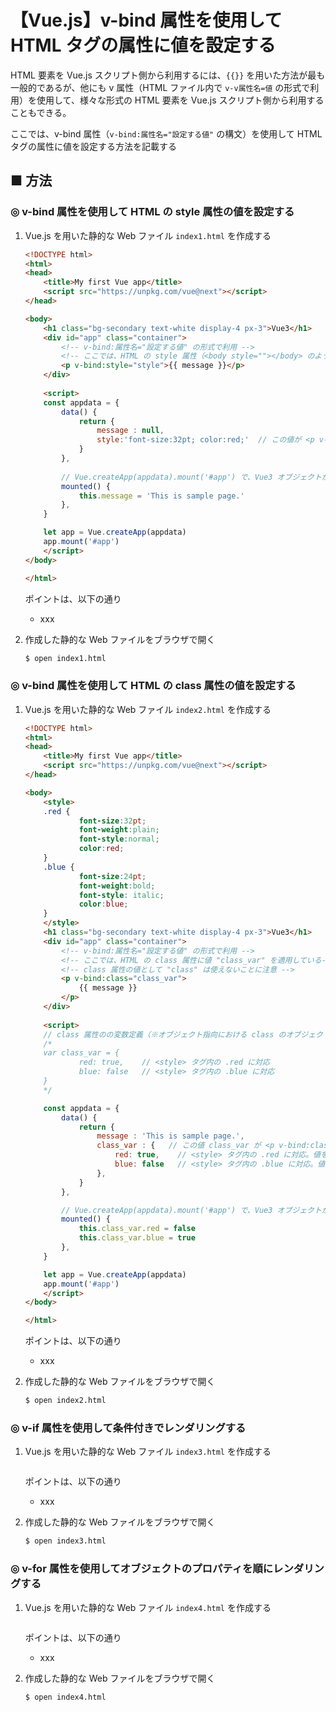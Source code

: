 # 【Vue.js】v-bind 属性を使用して HTML タグの属性に値を設定する

HTML 要素を Vue.js スクリプト側から利用するには、`{{}}` を用いた方法が最も一般的であるが、他にも v 属性（HTML ファイル内で `v-v属性名=値` の形式で利用）を使用して、様々な形式の HTML 要素を Vue.js スクリプト側から利用することもできる。

ここでは、v-bind 属性（`v-bind:属性名="設定する値"` の構文）を使用して HTML タグの属性に値を設定する方法を記載する

## ■ 方法

### ◎ v-bind 属性を使用して HTML の style 属性の値を設定する

1. Vue.js を用いた静的な Web ファイル `index1.html` を作成する
	```html
	<!DOCTYPE html>
	<html>
	<head>
		<title>My first Vue app</title>
		<script src="https://unpkg.com/vue@next"></script>
	</head>

	<body>
		<h1 class="bg-secondary text-white display-4 px-3">Vue3</h1>
		<div id="app" class="container">
			<!-- v-bind:属性名="設定する値" の形式で利用 -->
			<!-- ここでは、HTML の style 属性（<body style=""></body> のようにタグ内で使用される）に値 "style" を適用している-->
			<p v-bind:style="style">{{ message }}</p>
		</div>
		
		<script>
		const appdata = {
			data() {
				return {
					message : null,
					style:'font-size:32pt; color:red;'	// この値が <p v-bind:style="style"> で定義した　style 属性の値 "style" に置き換えられる
				}
			},
			
			// Vue.createApp(appdata).mount('#app') で、Vue3 オブジェクトが Web ページに組み込まれたときに呼び出されるコールバック関数
			mounted() {
				this.message = 'This is sample page.'
			},
		}

		let app = Vue.createApp(appdata)
		app.mount('#app')
		</script>
	</body>

	</html>
	```

	ポイントは、以下の通り

	- xxx

1. 作成した静的な Web ファイルをブラウザで開く
	```sh
	$ open index1.html
	```

### ◎ v-bind 属性を使用して HTML の class 属性の値を設定する


1. Vue.js を用いた静的な Web ファイル `index2.html` を作成する
	```html
	<!DOCTYPE html>
	<html>
	<head>
		<title>My first Vue app</title>
		<script src="https://unpkg.com/vue@next"></script>
	</head>

	<body>
		<style>
		.red {
				font-size:32pt;
				font-weight:plain;
				font-style:normal;
				color:red;
		}
		.blue {
				font-size:24pt;
				font-weight:bold;
				font-style: italic;
				color:blue;
		}
		</style>
		<h1 class="bg-secondary text-white display-4 px-3">Vue3</h1>
		<div id="app" class="container">
			<!-- v-bind:属性名="設定する値" の形式で利用 -->
			<!-- ここでは、HTML の class 属性に値 "class_var" を適用している-->
			<!-- class 属性の値として "class" は使えないことに注意 -->
			<p v-bind:class="class_var">
				{{ message }}
			</p>
		</div>
		
		<script>
		// class 属性のの変数定義（※オブジェクト指向における class のオブジェクトではない）
		/*
		var class_var = {
				red: true,    // <style> タグ内の .red に対応
				blue: false   // <style> タグ内の .blue に対応
		}
		*/

		const appdata = {
			data() {
				return {
					message : 'This is sample page.',
					class_var : {   // この値 class_var が <p v-bind:class="class_var"> で定義した　class 属性の値 "class_var" に置き換えられる
						red: true,    // <style> タグ内の .red に対応。値を true, flase で設定することで、対象 style の ON/OFF ができる
						blue: false   // <style> タグ内の .blue に対応。値を true, flase で設定することで、対象 style の ON/OFF ができる
					},
				}
			},

			// Vue.createApp(appdata).mount('#app') で、Vue3 オブジェクトが Web ページに組み込まれたときに呼び出されるコールバック関数
			mounted() {
				this.class_var.red = false
				this.class_var.blue = true
			},
		}

		let app = Vue.createApp(appdata)
		app.mount('#app')
		</script>
	</body>

	</html>
	```

	ポイントは、以下の通り

	- xxx

1. 作成した静的な Web ファイルをブラウザで開く
	```sh
	$ open index2.html
	```

### ◎ v-if 属性を使用して条件付きでレンダリングする

1. Vue.js を用いた静的な Web ファイル `index3.html` を作成する
	```html
	```

	ポイントは、以下の通り

	- xxx

1. 作成した静的な Web ファイルをブラウザで開く
	```sh
	$ open index3.html
	```

### ◎ v-for 属性を使用してオブジェクトのプロパティを順にレンダリングする

1. Vue.js を用いた静的な Web ファイル `index4.html` を作成する
	```html
	```

	ポイントは、以下の通り

	- xxx

1. 作成した静的な Web ファイルをブラウザで開く
	```sh
	$ open index4.html
	```
	